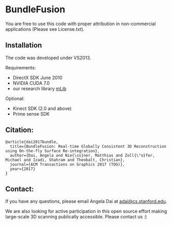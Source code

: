 # BundleFusion

You are free to use this code with proper attribution in non-commercial applications (Please see License.txt).

## Installation
The code was developed under VS2013.

Requirements:
- DirectX SDK June 2010
- NVIDIA CUDA 7.0
- our research library [mLib](https://github.com/niessner/mLib)

Optional:
- Kinect SDK (2.0 and above)
- Prime sense SDK


## Citation:  
```
@article{dai2017bundle,
  title={BundleFusion: Real-time Globally Consistent 3D Reconstruction using On-the-fly Surface Re-integration},
  author={Dai, Angela and Nie{\ss}ner, Matthias and Zoll{\"o}fer, Michael and Izadi, Shahram and Theobalt, Christian},
  journal={ACM Transactions on Graphics 2017 (TOG)},
  year={2017}
}
```

## Contact:
If you have any questions, please email Angela Dai at adai@cs.stanford.edu.



We are also looking for active participation in this open source effort making large-scale 3D scanning publically accessible. Please contact us :)
